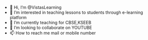 - 👋 Hi, I’m @VistasLearning
- 👀 I’m interested in teaching lessons to students through e-learning platform
- 🌱 I’m currently teaching for CBSE,KSEEB
- 💞️ I’m looking to collaborate on YOUTUBE
- 📫 How to reach me mail or mobile number

<!---

We believe there's no age for fun and learning. So, we bring you videos that are innovative and full of knowledge. With unlimited access to fun learning, you can also be your child’s best learning partner. Keep on learning with Vista’s Learning.

--->
